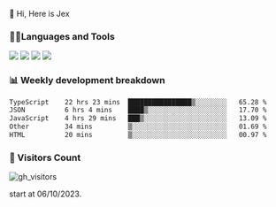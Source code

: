  👋 Hi, Here is Jex

 

### 🧑‍💻Languages and Tools

<code><a href="https://react.dev"><img src="https://api.iconify.design/logos:react.svg" /></a></code>
<code><a href="https://github.com/vuejs/core"><img src="https://api.iconify.design/logos:vue.svg" /></a></code> 
<code><a href="https://github.com/microsoft/TypeScript"><img src="https://api.iconify.design/logos:typescript-icon.svg" /></a></code>
<code><a href="https://threejs.org/"><img src="https://api.iconify.design/logos:threejs.svg" /></a></code>

### 📊 Weekly development breakdown

<!--START_SECTION:waka-->

```txt
TypeScript    22 hrs 23 mins  ████████████████▒░░░░░░░░   65.28 %
JSON          6 hrs 4 mins    ████▒░░░░░░░░░░░░░░░░░░░░   17.70 %
JavaScript    4 hrs 29 mins   ███▒░░░░░░░░░░░░░░░░░░░░░   13.09 %
Other         34 mins         ▒░░░░░░░░░░░░░░░░░░░░░░░░   01.69 %
HTML          20 mins         ▒░░░░░░░░░░░░░░░░░░░░░░░░   00.97 %
```

<!--END_SECTION:waka-->


### 👀 Visitors Count

![gh_visitors](https://profile-counter.glitch.me/jexlau/count.svg)

start at 06/10/2023.

